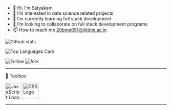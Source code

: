 - 👋 Hi, I’m Satyakam
- 👀 I’m interested in data science related projects
- 🌱 I’m currently learning full stack development
- 💞️ I’m looking to collaborate on full stack development programs
- 📫 How to reach me 20bme051@iiitdmj.ac.in

<!---
Satyakammaurya123/Satyakammaurya123 is a ✨ special ✨ repository because its `README.md` (this file) appears on your GitHub profile.
You can click the Preview link to take a look at your changes.
--->


![Github stats](https://github-readme-stats.vercel.app/api?username=Satyakammaurya123&theme=highcontrast&show_icons=true&count_private=true)

![Top Languages Card](https://github-readme-stats.vercel.app/api/top-langs/?username=Satyakammaurya123)

![Follow](https://img.shields.io/github/followers/satyakam?style=social0)
![fork](https://img.shields.io/github/forks/satyakam/myrepo?style=social)

---

🧰 Toolbox

<img src="https:///C:/Users/Satyakam/Downloads/c.svg" alt="JavaScript Logo" width="50" height="50"/> 
<img src="https://cdn.worldvectorlogo.com/logos/css3.svg" alt="CSS Logo" width="50" height="50"/>

---

